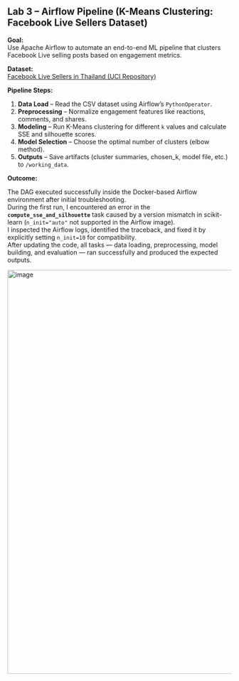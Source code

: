 ## Lab 3 – Airflow Pipeline (K-Means Clustering: Facebook Live Sellers Dataset)

**Goal:**  
Use Apache Airflow to automate an end-to-end ML pipeline that clusters Facebook Live selling posts based on engagement metrics.

**Dataset:**  
[Facebook Live Sellers in Thailand (UCI Repository)](https://archive.ics.uci.edu/ml/datasets/Facebook+Live+Sellers+in+Thailand)

**Pipeline Steps:**
1. **Data Load** – Read the CSV dataset using Airflow’s `PythonOperator`.
2. **Preprocessing** – Normalize engagement features like reactions, comments, and shares.
3. **Modeling** – Run K-Means clustering for different `k` values and calculate SSE and silhouette scores.
4. **Model Selection** – Choose the optimal number of clusters (elbow method).
5. **Outputs** – Save artifacts (cluster summaries, chosen_k, model file, etc.) to `/working_data`.

**Outcome:**  

The DAG executed successfully inside the Docker-based Airflow environment after initial troubleshooting.  
During the first run, I encountered an error in the **`compute_sse_and_silhouette`** task caused by a version mismatch in scikit-learn (`n_init="auto"` not supported in the Airflow image).  
I inspected the Airflow logs, identified the traceback, and fixed it by explicitly setting `n_init=10` for compatibility.  
After updating the code, all tasks — data loading, preprocessing, model building, and evaluation — ran successfully and produced the expected outputs.

<img width="899" height="909" alt="image" src="https://github.com/user-attachments/assets/bf8e5130-475f-434b-a072-e1c689e0d1d9" />

